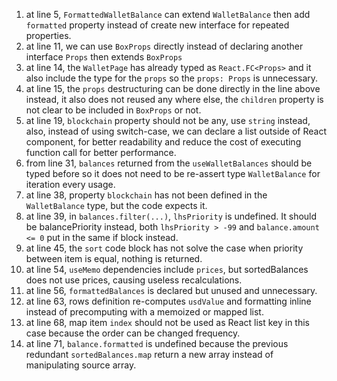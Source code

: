 1. at line 5, `FormattedWalletBalance` can extend `WalletBalance` then add `formatted` property instead of create new interface for repeated properties.
2. at line 11, we can use `BoxProps` directly instead of declaring another interface `Props` then extends `BoxProps`
3. at line 14, the `WalletPage` has already typed as `React.FC<Props>` and it also include the type for the `props` so the `props: Props` is unnecessary.
4. at line 15, the `props` destructuring can be done directly in the line above instead, it also does not reused any where else, the `children` property is not clear to be included in `BoxProps` or not.
5. at line 19, `blockchain` property should not be any, use `string` instead, also, instead of using switch-case, we can declare a list outside of React component, for better readability and reduce the cost of executing function call for better performance.
6. from line 31, `balances` returned from the `useWalletBalances` should be typed before so it does not need to be re-assert type `WalletBalance` for iteration every usage.
7. at line 38, property `blockchain` has not been defined in the `WalletBalance` type, but the code expects it.
8. at line 39, in `balances.filter(...)`, `lhsPriority` is undefined. It should be balancePriority instead, both `lhsPriority > -99` and `balance.amount <= 0` put in the same if block instead.
9. at line 45, the `sort` code block has not solve the case when priority between item is equal, nothing is returned.
10. at line 54, `useMemo` dependencies include `prices`, but sortedBalances does not use prices, causing useless recalculations.
11. at line 56, `formattedBalances` is declared but unused and unnecessary.
12. at line 63, rows definition re-computes `usdValue` and formatting inline instead of precomputing with a memoized or mapped list.
13. at line 68, map item `index` should not be used as React list key in this case because the order can be changed frequency.
14. at line 71, `balance.formatted` is undefined because the previous redundant `sortedBalances.map` return a new array instead of manipulating source array.